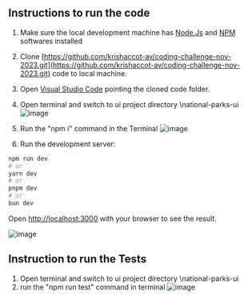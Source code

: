 

## Instructions to run the code
1. Make sure the local development machine has [Node.Js](https://nodejs.org/en/download) and [NPM](https://docs.npmjs.com/downloading-and-installing-node-js-and-npm) softwares installed
2. Clone [https://github.com/krishaccot-av/coding-challenge-nov-2023.git](https://github.com/krishaccot-av/coding-challenge-nov-2023.git)  code to local machine. 
3. Open [Visual Studio Code](https://code.visualstudio.com/#alt-downloads) pointing the cloned code folder.
4. Open terminal and switch to ui project directory \national-parks-ui
   ![image](https://github.com/krishaccot-av/coding-challenge-nov-2023/assets/117759966/99136811-b628-4f03-a4d8-2d992799236e)
5. Run the "npm i" command in the Terminal
   ![image](https://github.com/krishaccot-av/coding-challenge-nov-2023/assets/117759966/6a13a88d-16d4-4aa3-8962-0cd0c4feebd8)

7. Run the development server:

```bash
npm run dev
# or
yarn dev
# or
pnpm dev
# or
bun dev
```

Open [http://localhost:3000](http://localhost:3000) with your browser to see the result.

![image](https://github.com/krishaccot-av/coding-challenge-nov-2023/assets/117759966/76f3e753-fa3e-430b-81b1-11452b6e3ed8)

## Instruction to run the Tests
1. Open terminal and switch to ui project directory \national-parks-ui
2. run the "npm run test" command in terminal
![image](https://github.com/krishaccot-av/coding-challenge-nov-2023/assets/117759966/cea034ab-12e2-4f36-92c7-0c4f7e5a8313)
